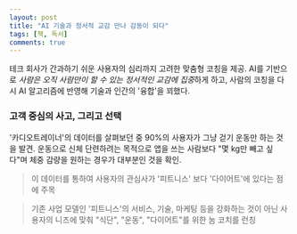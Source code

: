 ```yaml
---
layout: post
title: "AI 기술과 정서적 교감 만나 감동이 되다"
tags: [책, 독서]
comments: true
---
```


테크 회사가 간과하기 쉬운 사용자의 심리까지 고려한 맞춤형 코칭을 제공. AI를 기반으로 *사람은 오직 사람만이 할 수 있는 정서적인 교감에 집중*하게 하고, 사람의 코칭을 다시 AI 알고리즘에 반영해 기술과 인간의 '융합'을 꾀했다.

### 고객 중심의 사고, 그리고 선택

'카디오트레이너'의 데이터를 살펴보던 중 90%의 사용자가 그냥 걷기 운동만 하는 것을 발견. 운동으로 신체 단련하려는 목적으로 앱을 쓰는 사람보다 "몇 kg만 빼고 싶다"며 체중 감량을 원하는 경우가 대부분인 것을 확인.

> 이 데이터를 통하여 사용자의 관심사가 '피트니스' 보다 '다이어트'에 있다는 점에 주목

> 기존 사업 모델인 '피트니스'의 서비스, 기술, 마케팅 등을 강화하는 것이 아닌 사용자의 니즈에 맞춰 "식단", "운동", "다이어트"를 위한 눔 코치를 런칭